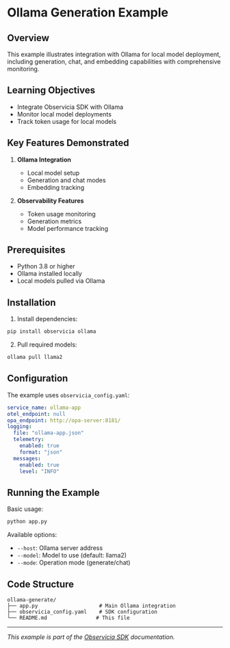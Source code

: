# Ollama Generation Example

## Overview
This example illustrates integration with Ollama for local model deployment, including generation, chat, and embedding capabilities with comprehensive monitoring.

## Learning Objectives
- Integrate Observicia SDK with Ollama
- Monitor local model deployments
- Track token usage for local models

## Key Features Demonstrated
1. **Ollama Integration**
   - Local model setup
   - Generation and chat modes
   - Embedding tracking

2. **Observability Features**
   - Token usage monitoring
   - Generation metrics
   - Model performance tracking

## Prerequisites
- Python 3.8 or higher
- Ollama installed locally
- Local models pulled via Ollama

## Installation

1. Install dependencies:
```bash
pip install observicia ollama
```

2. Pull required models:
```bash
ollama pull llama2
```

## Configuration

The example uses `observicia_config.yaml`:
```yaml
service_name: ollama-app
otel_endpoint: null
opa_endpoint: http://opa-server:8181/
logging:
  file: "ollama-app.json"
  telemetry:
    enabled: true
    format: "json"
  messages:
    enabled: true
    level: "INFO"
```

## Running the Example

Basic usage:
```bash
python app.py
```

Available options:
- `--host`: Ollama server address
- `--model`: Model to use (default: llama2)
- `--mode`: Operation mode (generate/chat)

## Code Structure

```
ollama-generate/
├── app.py                    # Main Ollama integration
├── observicia_config.yaml    # SDK configuration
└── README.md                # This file
```

---
*This example is part of the [Observicia SDK](https://github.com/observicia/observicia) documentation.*